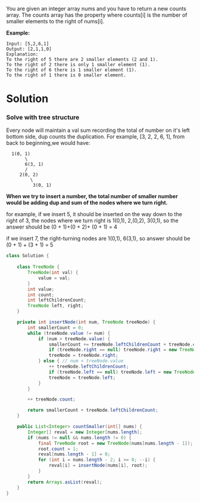 You are given an integer array nums and you have to return a new counts array. The counts array has the property where counts[i] is the number of smaller elements to the right of nums[i].

__Example:__

```
Input: [5,2,6,1]
Output: [2,1,1,0] 
Explanation:
To the right of 5 there are 2 smaller elements (2 and 1).
To the right of 2 there is only 1 smaller element (1).
To the right of 6 there is 1 smaller element (1).
To the right of 1 there is 0 smaller element.
```

# Solution

### Solve with tree structure

Every node will maintain a val sum recording the total of number on it's left bottom side, dup counts the duplication. For example, [3, 2, 2, 6, 1], from back to beginning,we would have:

```
  1(0, 1)
       \
       6(3, 1)
       /
     2(0, 2)
         \
          3(0, 1)
```

__When we try to insert a number, the total number of smaller number would be adding dup and sum of the nodes where we turn right.__

for example, if we insert 5, it should be inserted on the way down to the right of 3, the nodes where we turn right is 1(0,1), 2,(0,2), 3(0,1), so the answer should be (0 + 1)+(0 + 2)+ (0 + 1) = 4

if we insert 7, the right-turning nodes are 1(0,1), 6(3,1), so answer should be (0 + 1) + (3 + 1) = 5

```java
class Solution {
    
    class TreeNode {
        TreeNode(int val) {
            value = val;
        }
        int value;
        int count;
        int leftChildrenCount;
        TreeNode left, right;
    }

    private int insertNode(int num, TreeNode treeNode) {
        int smallerCount = 0;
        while (treeNode.value != num) {
            if (num > treeNode.value) {
                smallerCount += treeNode.leftChildrenCount + treeNode.count;
                if (treeNode.right == null) treeNode.right = new TreeNode(num);
                treeNode = treeNode.right;
            } else { // num < treeNode.value
                ++ treeNode.leftChildrenCount;
                if (treeNode.left == null) treeNode.left = new TreeNode(num);
                treeNode = treeNode.left;
            }
        }

        ++ treeNode.count;

        return smallerCount + treeNode.leftChildrenCount;
    }

    public List<Integer> countSmaller(int[] nums) {
        Integer[] reval = new Integer[nums.length];
        if (nums != null && nums.length != 0) {
            final TreeNode root = new TreeNode(nums[nums.length - 1]);
            root.count = 1;
            reval[nums.length - 1] = 0;
            for (int i = nums.length - 2; i >= 0; --i) {
                reval[i] = insertNode(nums[i], root);
            }
        }
        return Arrays.asList(reval);
    }
}
```
